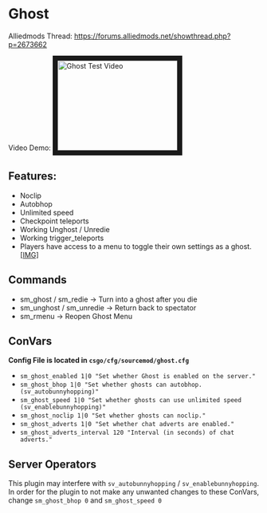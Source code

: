 # Ghost
Alliedmods Thread: https://forums.alliedmods.net/showthread.php?p=2673662

Video Demo: <a href="http://www.youtube.com/watch?feature=player_embedded&v=8T07u3TYINM
" target="_blank"><img src="http://img.youtube.com/vi/8T07u3TYINM/0.jpg" 
alt="Ghost Test Video" width="240" height="180" border="10" /></a>
## Features:
* Noclip
* Autobhop
* Unlimited speed
* Checkpoint teleports
* Working Unghost / Unredie
* Working trigger_teleports
* Players have access to a menu to toggle their own settings as a ghost. [\[IMG\]](https://i.imgur.com/QOz3Gwt.png)

## Commands
* sm_ghost / sm_redie -> Turn into a ghost after you die
* sm_unghost / sm_unredie -> Return back to spectator
* sm_rmenu -> Reopen Ghost Menu

## ConVars
**Config File is located in `csgo/cfg/sourcemod/ghost.cfg`**
* `sm_ghost_enabled 1|0 "Set whether Ghost is enabled on the server."`
* `sm_ghost_bhop 1|0 "Set whether ghosts can autobhop. (sv_autobunnyhopping)"`
* `sm_ghost_speed 1|0 "Set whether ghosts can use unlimited speed (sv_enablebunnyhopping)"`
* `sm_ghost_noclip 1|0 "Set whether ghosts can noclip."`
* `sm_ghost_adverts 1|0 "Set whether chat adverts are enabled."`
* `sm_ghost_adverts_interval 120 "Interval (in seconds) of chat adverts."`

## Server Operators
This plugin may interfere with `sv_autobunnyhopping` / `sv_enablebunnyhopping`. In order for the plugin to not make any unwanted changes to these ConVars, change `sm_ghost_bhop 0` and `sm_ghost_speed 0` 
